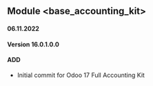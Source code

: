 ## Module <base_accounting_kit>

#### 06.11.2022
#### Version 16.0.1.0.0
#### ADD
- Initial commit for Odoo 17 Full Accounting Kit

